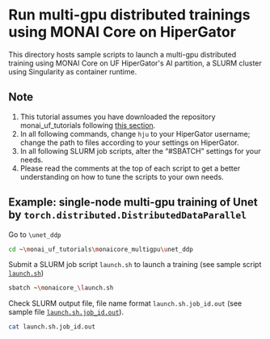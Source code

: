 # Run multi-gpu distributed trainings using MONAI Core on HiperGator
This directory hosts sample scripts to launch a multi-gpu distributed training using MONAI Core on UF HiperGator's AI partition, a SLURM cluster using Singularity as container runtime.

## **Note**
1. This tutorial assumes you have downloaded the repository monai_uf_tutorials following [this section](../README.md/#download-this-repository-on-hipergator).
2. In all following commands, change `hju` to your HiperGator username; change the path to files according to your settings on HiperGator. 
3. In all following SLURM job scripts, alter the “#SBATCH” settings for your needs.
4. Please read the comments at the top of each script to get a better understanding on how to tune the scripts to your own needs. 

## **Example: single-node multi-gpu training of Unet by** `torch.distributed.DistributedDataParallel` 
Go to `\unet_ddp`
```bash
cd ~\monai_uf_tutorials\monaicore_multigpu\unet_ddp
```

Submit a SLURM job script `launch.sh` to launch a training (see sample script [`launch.sh`](./unet_ddp/launch.sh))
```bash
sbatch ~\monaicore_\launch.sh
```

Check SLURM output file, file name format `launch.sh.job_id.out` (see sample file [`launch.sh.job_id.out`](./unet_ddp/launch.sh.job_id.out)).
```bash
cat launch.sh.job_id.out
```

